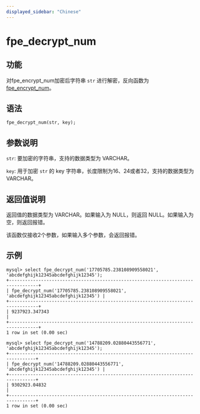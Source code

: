 ```yaml
---
displayed_sidebar: "Chinese"
---
```


# fpe_decrypt_num

## 功能

对fpe_encrypt_num加密后字符串 `str` 进行解密，反向函数为 [fpe_encrypt_num](fpe_encrypt_num.md)。

## 语法

```Haskell
fpe_decrypt_num(str, key);
```

## 参数说明

`str`: 要加密的字符串，支持的数据类型为 VARCHAR。

`key`: 用于加密 `str` 的 key 字符串，长度限制为16、24或者32，支持的数据类型为 VARCHAR。



## 返回值说明

返回值的数据类型为 VARCHAR。如果输入为 NULL，则返回 NULL。如果输入为空，则返回报错。

该函数仅接收2个参数，如果输入多个参数，会返回报错。


## 示例

```Plain Text
mysql> select fpe_decrypt_num('17705785.238108909558021', 'abcdefghijk12345abcdefghijk12345');
+---------------------------------------------------------------------------------+
| fpe_decrypt_num('17705785.238108909558021', 'abcdefghijk12345abcdefghijk12345') |
+---------------------------------------------------------------------------------+
| 9237923.347343                                                                  |
+---------------------------------------------------------------------------------+
1 row in set (0.00 sec)

mysql> select fpe_decrypt_num('14788209.02880443556771', 'abcdefghijk12345abcdefghijk12345');
+--------------------------------------------------------------------------------+
| fpe_decrypt_num('14788209.02880443556771', 'abcdefghijk12345abcdefghijk12345') |
+--------------------------------------------------------------------------------+
| 9302923.04832                                                                  |
+--------------------------------------------------------------------------------+
1 row in set (0.00 sec)
```